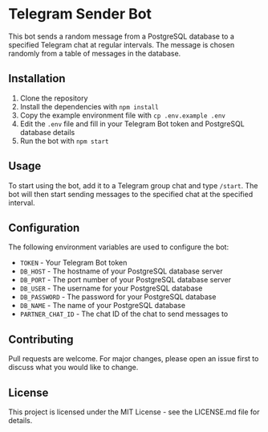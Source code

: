 # Telegram Sender Bot

This bot sends a random message from a PostgreSQL database to a specified Telegram chat at regular intervals. The message is chosen randomly from a table of messages in the database.

## Installation

1. Clone the repository
2. Install the dependencies with `npm install`
3. Copy the example environment file with `cp .env.example .env`
4. Edit the `.env` file and fill in your Telegram Bot token and PostgreSQL database details
5. Run the bot with `npm start`

## Usage

To start using the bot, add it to a Telegram group chat and type `/start`. The bot will then start sending messages to the specified chat at the specified interval.

## Configuration

The following environment variables are used to configure the bot:

- `TOKEN` - Your Telegram Bot token
- `DB_HOST` - The hostname of your PostgreSQL database server
- `DB_PORT` - The port number of your PostgreSQL database server
- `DB_USER` - The username for your PostgreSQL database
- `DB_PASSWORD` - The password for your PostgreSQL database
- `DB_NAME` - The name of your PostgreSQL database
- `PARTNER_CHAT_ID` - The chat ID of the chat to send messages to

## Contributing

Pull requests are welcome. For major changes, please open an issue first to discuss what you would like to change.

## License

This project is licensed under the MIT License - see the LICENSE.md file for details.


